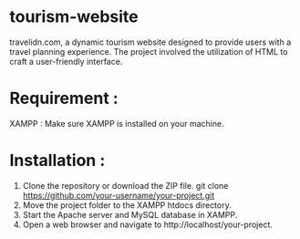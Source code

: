 # tourism-website

travelidn.com, a dynamic tourism website designed to provide users with a travel planning experience. 
The project involved the utilization of HTML to craft a user-friendly interface.

# Requirement :
XAMPP : Make sure XAMPP is installed on your machine.

# Installation :
1. Clone the repository or download the ZIP file. git clone https://github.com/your-username/your-project.git
2. Move the project folder to the XAMPP htdocs directory.
3. Start the Apache server and MySQL database in XAMPP.
4. Open a web browser and navigate to http://localhost/your-project.
